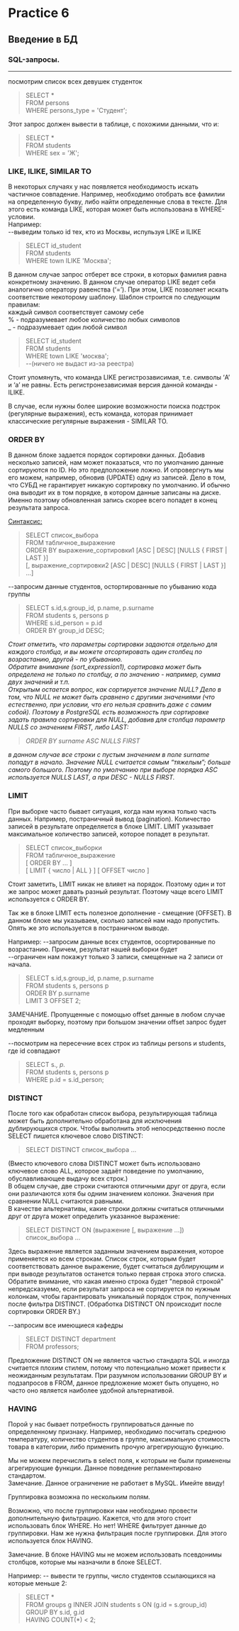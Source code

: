 # Practice 6

## Введение в БД

### SQL-запросы.
------------------

посмотрим список всех девушек студенток  
> SELECT *   
  FROM persons  
  WHERE persons_type = 'Студент';

 Этот запрос должен вывести в таблице, с похожими данными, что и:
> SELECT *     
  FROM students  
  WHERE sex = 'Ж';


### LIKE, ILIKE, SIMILAR TO  
В некоторых случаях у нас появляется необходимость искать частичное совпадение. Например, необходимо отобрать все фамилии на определенную букву, либо найти определенные слова в тексте. Для этого есть команда LIKE, которая может быть использована в WHERE-условии.  
 Например:  
--выведим только id тех, кто из Москвы, испульзуя LIKE и ILIKE
> SELECT id_student  
  FROM students  
  WHERE town ILIKE 'Москва';   

  В данном случае запрос отберет все строки, в которых фамилия равна конкретному значению. В данном случае оператор LIKE ведет себя аналогично оператору равенства (‘=’). При этом, LIKE позволяет искать соответствие некоторому шаблону. Шаблон строится по следующим правилам:  
каждый символ соответствует самому себе  
% - подразумевает любое количество любых символов  
_ - подразумевает один любой символ  


> SELECT id_student   
 FROM students   
 WHERE town LIKE 'москва';  
--(ничего не выдаст из-за реестра)  

Стоит упомянуть, что команда LIKE регистрозависимая, т.е. символы ‘A’ и ‘a’ не равны. Есть регистронезависимая версия данной команды - ILIKE.

В случае, если нужны более широкие возможности поиска подстрок (регулярные выражения), есть команда, которая принимает классические регулярные выражения - SIMILAR TO.

### ORDER BY
В данном блоке задается порядок сортировки данных.
Добавив несколько записей, нам может показаться, что по умолчанию данные сортируются по ID. Но это предположение ложно.  И опровергнуть мы его можем, например, обновив (UPDATE) одну из записей. Дело в том, что СУБД не гарантирует никакую сортировку по умолчанию. И обычно она выводит их в том порядке, в котором данные записаны на диске. Именно поэтому обновленная запись скорее всего попадет в конец результата запроса.

<u>Синтаксис:</u>  
> SELECT список_выбора  
    FROM табличное_выражение  
    ORDER BY выражение_сортировки1 [ASC | DESC] [NULLS { FIRST | LAST }]  
    [, выражение_сортировки2 [ASC | DESC] [NULLS { FIRST | LAST }] ...]  

--запросим данные студентов, остортированные по убыванию кода группы
>   SELECT s.id,s.group_id, p.name, p.surname  
    FROM students s, persons p  
    WHERE s.id_person = p.id  
    ORDER BY group_id DESC;  

<i>Стоит отметить, что параметры сортировки задаются отдельно для каждого столбца, и вы можете отсортировать один столбец по возрастанию, другой - по убыванию.  
Обратите внимание (sort_expression1), сортировка может быть определена не только по столбцу, а по значению - например, сумма двух значений и т.п.  
Открытым остается вопрос, как сортируется значение NULL? Дело в том, что NULL не может быть сравнено с другими значениями (что естественно, при условии, что его нельзя сравнить даже с самим собой). Поэтому в PostgreSQL есть возможность при сортировке задать правила сортировки для NULL, добавив для столбца параметр NULLS со значением FIRST, либо LAST:  
> ORDER BY surname ASC NULLS FIRST

в данном случае все строки с пустым значением в поле surname попадут в начало.
Значение NULL считается самым “тяжелым”; больше самого большого. Поэтому по умолчанию при выборе порядка ASC используется NULLS LAST, а при DESC - NULLS FIRST.</i>

### LIMIT

При выборке часто бывает ситуация, когда нам нужна только часть данных. Например, постраничный вывод (pagination). Количество записей в результате определяется в блоке LIMIT. LIMIT указывает максимальное количество записей, которое попадет в результат.  

> SELECT список_выборки  
    FROM табличное_выражение  
    [ ORDER BY ... ]  
    [ LIMIT { число | ALL } ] [ OFFSET число ]  

Стоит заметить, LIMIT никак не влияет на порядок. Поэтому один и тот же запрос может давать разный результат. Поэтому чаще всего LIMIT используется с ORDER BY.  

Так же в блоке LIMIT есть полезное дополнение - смещение (OFFSET).   В данном блоке мы указываем, сколько записей нам надо пропустить.   Опять же это используется в постраничном выводе.  

Например:
--запросим данные  всех студентов, осортированные по возрастанию. Причем, результат нашей выборки будет  
--ограничен нам покажут только 3 записи, смещенные на 2 записи от начала.
>   SELECT s.id,s.group_id, p.name, p.surname  
    FROM students s, persons p  
    ORDER BY p.surname  
    LIMIT 3 OFFSET 2;  

ЗАМЕЧАНИЕ. Пропущенные с помощью offset данные в любом случае проходят выборку, поэтому при большом значении offset запрос будет медленным


--посмотрим на пересечние всех строк из таблицы persons и students, где id совпадают
> SELECT s.*, p.*  
  FROM students s, persons p   
  WHERE p.id = s.id_person;  

### DISTINCT  

После того как обработан список выбора, результирующая таблица может быть дополнительно обработана для исключения дублирующихся строк. Чтобы выполнить этоб непосредственно после SELECT пишется ключевое слово DISTINCT:  
> SELECT DISTINCT список_выбора ...  

(Вместо ключевого слова DISTINCT может быть использовано ключевое слово ALL, которое задаёт поведение по умолчанию, обуславливающее выдачу всех строк.)  
В общем случае, две строки считаются отличными друг от друга, если они различаются хотя бы одним значением колонки. Значения при сравнении NULL считаются равными.  
В качестве альтернативы, какие строки должны считаться отличными друг от друга может определить указанное выражение:  
> SELECT DISTINCT ON (выражение [, выражение ...]) список_выбора ...  

Здесь выражение является заданным значением выражения, которое применяется ко всем строкам. Список строк, которым будет соответствовать данное выражение, будет считаться дублирующим и при выводе результатов останется только первая строка этого списка. Обратите внимание, что какая именно строка будет "первой строкой" непредсказуемо, если результат запроса не сортируется по нужным колонкам, чтобы гарантировать уникальный порядок строк, полученных после фильтра DISTINCT. (Обработка DISTINCT ON происходит после сортировки ORDER BY.)  

--запросим все имеющиеся кафедры 
> SELECT DISTINCT  department  
FROM professors;   

Предложение DISTINCT ON не является частью стандарта SQL и иногда считается плохим стилем, потому что потенциально может привести к неожиданным результатам. При разумном использовании GROUP BY и подзапросов в FROM, данное предложение может быть опущено, но часто оно является наиболее удобной альтернативой.   

### HAVING

Порой у нас бывает потребность группироваться данные по определенному признаку. Например, необходимо посчитать среднюю температуру, количество студентов в группе, максимальную стоимость товара в категории, либо применить прочую агрегирующую функцию.  

Мы не можем перечислить в select поля, к которым не были применены агрегирующие функции. Данное поведение регламентировано стандартом.   
Замечание. Данное ограничение не работает в MySQL. Имейте ввиду!  

Группировка возможна по нескольким полям.  

Возможно, что после группировки нам необходимо провести дополнительную фильтрацию. Кажется, что для этого стоит использовать блок WHERE. Но нет! WHERE фильтрует данные до группировки. Нам же нужна фильтрация после группировки. Для этого используется блок HAVING.  

Замечание. В блоке HAVING мы не можем использовать псевдонимы столбцов, которые мы назначили в блоке SELECT.  

 Например:
 -- вывести те группы, число студентов ссылающихся на которые меньше 2:

> SELECT	*  
 FROM groups g INNER JOIN students s ON (g.id = s.group_id)  
 GROUP	BY s.id, g.id  
 HAVING	COUNT(*) < 2;  